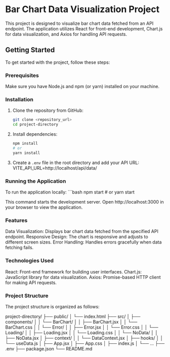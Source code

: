# Bar Chart Data Visualization Project

This project is designed to visualize bar chart data fetched from an API endpoint. The application utilizes React for front-end development, Chart.js for data visualization, and Axios for handling API requests.

## Getting Started

To get started with the project, follow these steps:

### Prerequisites

Make sure you have Node.js and npm (or yarn) installed on your machine.

### Installation

1. Clone the repository from GitHub:
   ```bash
   git clone <repository_url>
   cd project-directory
2. Install dependencies:
    ```bash
    npm install
    # or
    yarn install
3. Create a `.env` file in the root directory and add your API URL:
    VITE_API_URL=http://localhost/api/data/

### Running the Application

To run the application locally:
    ```bash
    npm start
    # or
    yarn start

This command starts the development server. Open http://localhost:3000 in your browser to view the application.

### Features
Data Visualization: Displays bar chart data fetched from the specified API endpoint.
Responsive Design: The chart is responsive and adjusts to different screen sizes.
Error Handling: Handles errors gracefully when data fetching fails.

### Technologies Used
React: Front-end framework for building user interfaces.
Chart.js: JavaScript library for data visualization.
Axios: Promise-based HTTP client for making API requests.

### Project Structure
The project structure is organized as follows:

project-directory/
├── public/
│   └── index.html
├── src/
│   ├── components/
│   │   └── BarChart/
│   │       ├── BarChart.jsx
│   │       └── BarChart.css
│   │   └── Error/
│   │       ├── Error.jsx
│   │       └── Error.css
│   │   └── Loading/
│   │       ├── Loading.jsx
│   │       └── Loading.css
│   │   └── NoData/
│   │       ├── NoData.jsx
│   ├── context/
│   │   └── DataContext.jsx
│   ├── hooks/
│   │   └── useData.js
│   ├── App.jsx
│   ├── App.css
│   ├── index.js
│   └── ...
├── .env
├── package.json
└── README.md
